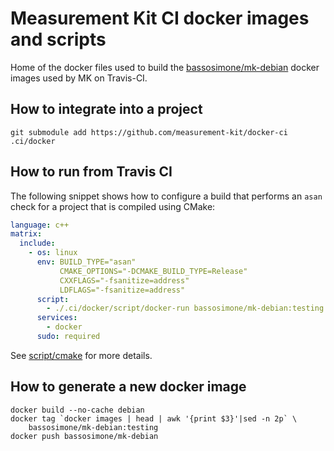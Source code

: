 # Measurement Kit CI docker images and scripts

Home of the docker files used to build the [bassosimone/mk-debian](
https://hub.docker.com/r/bassosimone/mk-debian) docker images used by
MK on Travis-CI.

## How to integrate into a project

```
git submodule add https://github.com/measurement-kit/docker-ci .ci/docker
```

## How to run from Travis CI

The following snippet shows how to configure a build that performs an `asan`
check for a project that is compiled using CMake:

```yaml
language: c++
matrix:
  include:
    - os: linux
      env: BUILD_TYPE="asan"
           CMAKE_OPTIONS="-DCMAKE_BUILD_TYPE=Release"
           CXXFLAGS="-fsanitize=address"
           LDFLAGS="-fsanitize=address"
      script:
        - ./.ci/docker/script/docker-run bassosimone/mk-debian:testing cmake
      services:
        - docker
      sudo: required
```

See [script/cmake](script/cmake) for more details.

## How to generate a new docker image

```
docker build --no-cache debian
docker tag `docker images | head | awk '{print $3}'|sed -n 2p` \
    bassosimone/mk-debian:testing
docker push bassosimone/mk-debian
```
